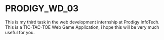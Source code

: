 # PRODIGY_WD_03
This is my third task in the web development internship at Prodigy InfoTech. This is a TIC-TAC-TOE Web Game Application, i hope this will be very much useful for you.
